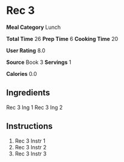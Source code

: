 # Rec 3

**Meal Category** Lunch

**Total Time** 26
**Prep Time** 6
**Cooking Time** 20

**User Rating** 8.0

**Source** Book 3
**Servings** 1

**Calories** 0.0

## Ingredients

Rec 3 Ing 1
Rec 3 Ing 2

## Instructions

1) Rec 3 Instr 1
2) Rec 3 Instr 2
3) Rec 3 Instr 3